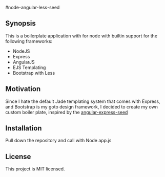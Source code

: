 #node-angular-less-seed
## Synopsis

This is a boilerplate application with for node with builtin support for the following frameworks:

- NodeJS
- Express
- AngularJS
- EJS Templating
- Bootstrap with Less


## Motivation

Since I hate the default Jade templating system that comes with Express, and Bootstrap is my goto design framework, I decided to create my own custom boiler plate, inspired by the [angular-express-seed](https://github.com/btford/angular-express-seed)

## Installation

Pull down the repository and call with Node app.js


## License

This project is MIT licensed. 
